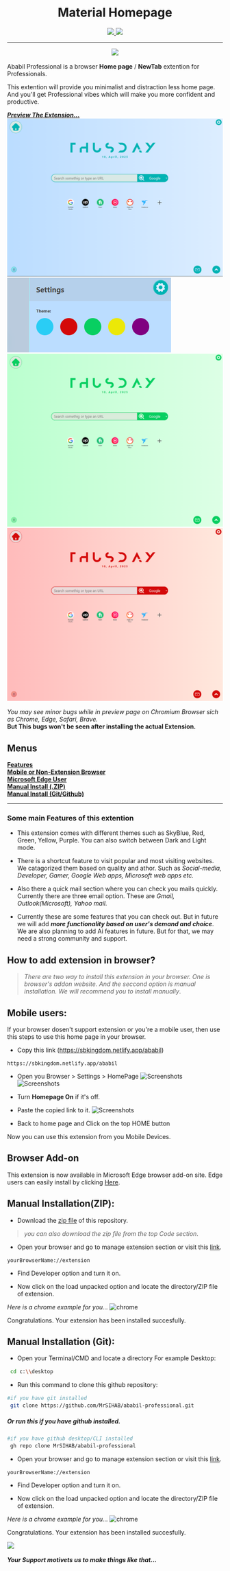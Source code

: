 <div align="Center">
    <h1>Material Homepage</h1>
<center>
<a href="https://addons.mozilla.org/en-US/firefox/addon/material-hompage/">
<img src="https://github.com/user-attachments/assets/c0e99e6b-97cf-4af2-9737-099db7d3538b" />
</a>
<a href="https://microsoftedge.microsoft.com/addons/detail/material-hompage/gppedgcpmlnfphgohlcdmeejokcgipjb">
<img src="https://learn.microsoft.com/en-us/windows/apps/images/new-badge-dark.png" />
</a>
</center>

____

<center>
    <a href="https://www.buymeacoffee.com/mrsihab"><img src="https://img.buymeacoffee.com/button-api/?text=Buy Sihab a coffee&emoji=&slug=mrsihab&button_colour=FFDD00&font_colour=000000&font_family=Cookie&outline_colour=000000&coffee_colour=ffffff" />
    </a>
</center>
</div>

Ababil Professional is a browser **Home page** / **NewTab** extention for Professionals.

This extention will provide you minimalist and distraction less home page. And you'll get Professional vibes which will make you more confident and productive.

**_[Preview The Extension...](https://sbkingdom.netlify.app/ababil)_**  
![Screenshots](./screenshots/main.png)  
![Screenshots](./screenshots/1st.png)  
![Screenshots](./screenshots/4th.png)  
![Screenshots](./screenshots/6th.png)

_You may see minor bugs while in preview page on Chromium Browser sich as Chrome, Edge, Safari, Brave._  
**But This bugs won't be seen after installing the actual Extension.**

## Menus

[**Features**](#some-main-features-of-this-extention)  
[**Mobile or Non-Extension Browser**](#mobile-users)  
[**Microsoft Edge User**](#browser-add-on)  
[**Manual Install (.ZIP)**](#manual-installationzip)  
[**Manual Install (Git/Github)**](#manual-installation-git)

---

### Some main Features of this extention

- This extension comes with different themes such as SkyBlue, Red, Green, Yellow, Purple. You can also switch between Dark and Light mode.

- There is a shortcut feature to visit popular and most visiting websites. We catagorized them based on quality and athor. Such as _*Social-media, Developer, Gamer, Google Web apps, Microsoft web apps etc.*_

- Also there a quick mail section where you can check you mails quickly. Currently there are three email option. These are _Gmail, Outlook(Microsoft), Yahoo mail._

- Currently these are some features that you can check out. But in future we will add _**more functionality based on user's demand and choice**_.
  We are also planning to add Ai features in future. But for that, we may need a strong community and support.

## How to add extension in browser?

> _There are two way to install this extension in your browser. One is browser's addon website. And the seccond option is manual installation. We will recommend you to install manually_.

## Mobile users:

If your browser dosen't support extension or you're a mobile user, then use this steps to use this home page in your browser.

- Copy this link (https://sbkingdom.netlify.app/ababil)

```copy
https://sbkingdom.netlify.app/ababil
```

- Open you Browser > Settings > HomePage
  ![Screenshots](./screenshots/m1.jpg)  
  ![Screenshots](./screenshots/m2.jpg)

- Turn **Homepage On** if it's off.
- Paste the copied link to it.
  ![Screenshots](./screenshots/m3.jpg)
- Back to home page and Click on the top HOME button

Now you can use this extension from you Mobile Devices.

## Browser Add-on

This extension is now available in Microsoft Edge browser add-on site.
Edge users can easily install by clicking [Here](https://microsoftedge.microsoft.com/addons/detail/abbl-professional/gppedgcpmlnfphgohlcdmeejokcgipjb).

## Manual Installation(ZIP):

- Download the [zip file](https://github.com/MrSIHAB/ababil-professional/archive/refs/heads/main.zip) of this repository.

> _you can also download the zip file from the top Code section_.

- Open your browser and go to manage extension section or visit this [link](chrome://extension).

```
yourBrowserName://extension
```

- Find Developer option and turn it on.

- Now click on the load unpacked option and locate the directory/ZIP file of extension.

_Here is a chrome example for you..._
![chrome](/screenshots/chrome.png)

Congratulations. Your extension has been installed succesfully.

## Manual Installation (Git):

- Open your Terminal/CMD and locate a directory For example Desktop:

```bash
 cd c:\\desktop
```

- Run this command to clone this github repository:

```bash
#if you have git installed
 git clone https://github.com/MrSIHAB/ababil-professional.git
```

##### Or run this if you have github installed.

```bash
#if you have github desktop/CLI installed
 gh repo clone MrSIHAB/ababil-professional
```

- Open your browser and go to manage extension section or visit this [link](chrome://extension).

```link
yourBrowserName://extension
```

- Find Developer option and turn it on.

- Now click on the load unpacked option and locate the directory/ZIP file of extension.

_Here is a chrome example for you..._
![chrome](/screenshots/chrome.png)

Congratulations. Your extension has been installed succesfully.

<a href="https://www.bu">
    <img src="https://media.giphy.com/media/7kZE0z52Sd9zSESzDA/giphy.gif">
</a>

**_Your Support motivets us to make things like that..._**
